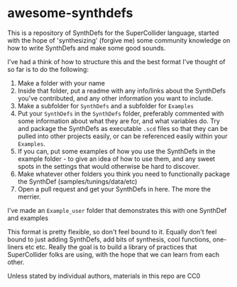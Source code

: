 # awesome-synthdefs

This is a repository of SynthDefs for the SuperCollider language, started with the hope of 'synthesizing' (forgive me) some community knowledge on how to write SynthDefs and make some good sounds.

I've had a think of how to structure this and the best format I've thought of so far is to do the following:

1. Make a folder with your name
2. Inside that folder, put a readme with any info/links about the SynthDefs you've contributed, and any other information you want to include.
3. Make a subfolder for `SynthDefs` and a subfolder for `Examples`
4. Put your `SynthDefs` in the `SynthDefs` folder, preferably commented with some information about what they are for, and what variables do. Try and package the SynthDefs as executable `.scd` files so that they can be pulled into other projects easily, or can be referenced easily within your `Examples`.
5. If you can, put some examples of how you use the SynthDefs in the example folder - to give an idea of how to use them, and any sweet spots in the settings that would otherwise be hard to discover.
6. Make whatever other folders you think you need to functionally package the SynthDef (samples/tunings/data/etc)
7. Open a pull request and get your SynthDefs in here. The more the merrier.

I've made an `Example_user` folder that demonstrates this with one SynthDef and examples

This format is pretty flexible, so don't feel bound to it. Equally don't feel bound to just adding SynthDefs, add bits of synthesis, cool functions, one-liners etc etc. Really the goal is to build a library of practices that SuperCollider folks are using, with the hope that we can learn from each other.

Unless stated by individual authors, materials in this repo are CC0
